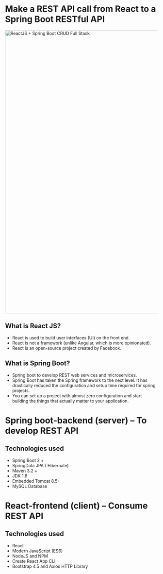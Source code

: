 # Make a REST API call from React to a Spring Boot RESTful API
<img width="933" alt="ReactJS + Spring Boot CRUD Full Stack" src="https://user-images.githubusercontent.com/28465241/112813934-f557a780-90a8-11eb-8c0e-1c496cdef0a9.png">


## What is React JS?
 * React is used to build user interfaces (UI) on the front end.
 * React is not a framework (unlike Angular, which is more opinionated).
 * React is an open-source project created by Facebook.


## What is Spring Boot?
* Spring boot to develop REST web services and microservices.
* Spring Boot has taken the Spring framework to the next level. It has drastically reduced the configuration and setup time required for spring projects.
* You can set up a project with almost zero configuration and start building the things that actually matter to your application.

# Spring boot-backend (server) – To develop REST API</br>

## Technologies used
* Spring Boot 2 +</br>
* SpringData JPA ( Hibernate)</br>
* Maven 3.2 +</br>
*  JDK 1.8</br>
*  Embedded Tomcat 8.5+</br>
*  MySQL Database</br>
# React-frontend (client) – Consume REST API</br>

## Technologies used
*  React</br>
*  Modern JavaScript (ES6)</br>
*  NodeJS and NPM</br>
*  Create React App CLI</br>
*  Bootstrap 4.5 and Axios HTTP Library


